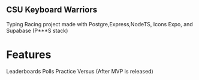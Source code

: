 ## CSU Keyboard Warriors

Typing Racing project made with Postgre,Express,NodeTS, Icons Expo, and Supabase (P***S stack)

# Features
Leaderboards 
Polls
Practice
Versus (After MVP is released)
